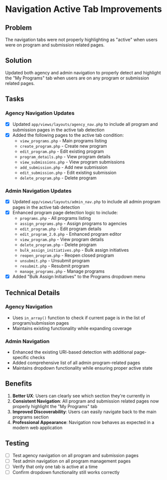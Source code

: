 # Navigation Active Tab Improvements

## Problem
The navigation tabs were not properly highlighting as "active" when users were on program and submission related pages.

## Solution
Updated both agency and admin navigation to properly detect and highlight the "My Programs" tab when users are on any program or submission related pages.

## Tasks

### Agency Navigation Updates
- [x] Updated `app/views/layouts/agency_nav.php` to include all program and submission pages in the active tab detection
- [x] Added the following pages to the active tab condition:
  - `view_programs.php` - Main programs listing
  - `create_program.php` - Create new program
  - `edit_program.php` - Edit existing program
  - `program_details.php` - View program details
  - `view_submissions.php` - View program submissions
  - `add_submission.php` - Add new submission
  - `edit_submission.php` - Edit existing submission
  - `delete_program.php` - Delete program

### Admin Navigation Updates
- [x] Updated `app/views/layouts/admin_nav.php` to include all admin program pages in the active tab detection
- [x] Enhanced program page detection logic to include:
  - `programs.php` - All programs listing
  - `assign_programs.php` - Assign programs to agencies
  - `edit_program.php` - Edit program details
  - `edit_program_2.0.php` - Enhanced program editor
  - `view_program.php` - View program details
  - `delete_program.php` - Delete program
  - `bulk_assign_initiatives.php` - Bulk assign initiatives
  - `reopen_program.php` - Reopen closed program
  - `unsubmit.php` - Unsubmit program
  - `resubmit.php` - Resubmit program
  - `manage_programs.php` - Manage programs
- [x] Added "Bulk Assign Initiatives" to the Programs dropdown menu

## Technical Details

### Agency Navigation
- Uses `in_array()` function to check if current page is in the list of program/submission pages
- Maintains existing functionality while expanding coverage

### Admin Navigation
- Enhanced the existing URI-based detection with additional page-specific checks
- Added comprehensive list of all admin program-related pages
- Maintains dropdown functionality while ensuring proper active state

## Benefits
1. **Better UX**: Users can clearly see which section they're currently in
2. **Consistent Navigation**: All program and submission related pages now properly highlight the "My Programs" tab
3. **Improved Discoverability**: Users can easily navigate back to the main programs section
4. **Professional Appearance**: Navigation now behaves as expected in a modern web application

## Testing
- [ ] Test agency navigation on all program and submission pages
- [ ] Test admin navigation on all program management pages
- [ ] Verify that only one tab is active at a time
- [ ] Confirm dropdown functionality still works correctly 